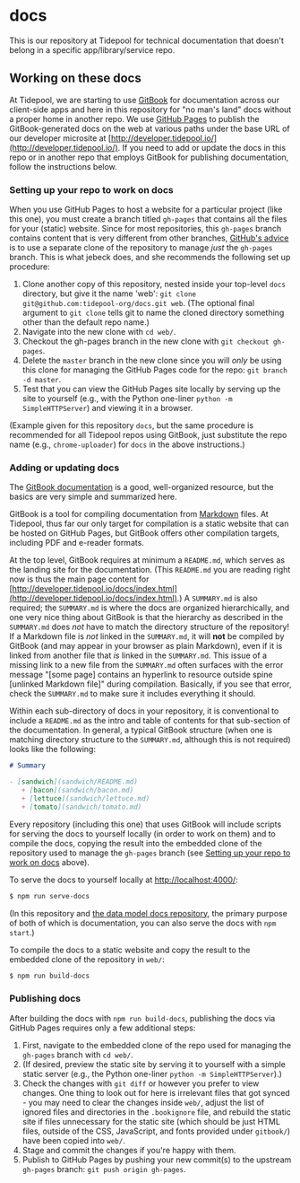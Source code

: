 # docs

This is our repository at Tidepool for technical documentation that doesn't belong in a specific app/library/service repo.

## Working on these docs

At Tidepool, we are starting to use [GitBook](https://www.gitbook.com/) for documentation across our client-side apps and here in this repository for "no man's land" docs without a proper home in another repo. We use [GitHub Pages](https://pages.github.com/) to publish the GitBook-generated docs on the web at various paths under the base URL of our developer microsite at [http://developer.tidepool.io/](http://developer.tidepool.io/). If you need to add or update the docs in this repo or in another repo that employs GitBook for publishing documentation, follow the instructions below.

### Setting up your repo to work on docs

When you use GitHub Pages to host a website for a particular project (like this one), you must create a branch titled `gh-pages` that contains all the files for your (static) website. Since for most repositories, this `gh-pages` branch contains content that is very different from other branches, [GitHub's advice](https://help.github.com/articles/creating-project-pages-manually/) is to use a separate clone of the repository to manage *just* the `gh-pages` branch. This is what jebeck does, and she recommends the following set up procedure:

1. Clone another copy of this repository, nested inside your top-level `docs` directory, but give it the name 'web': `git clone git@github.com:tidepool-org/docs.git web`. (The optional final argument to `git clone` tells git to name the cloned directory something other than the default repo name.)
1. Navigate into the new clone with `cd web/`.
1. Checkout the gh-pages branch in the new clone with `git checkout gh-pages`.
1. Delete the `master` branch in the new clone since you will *only* be using this clone for managing the GitHub Pages code for the repo: `git branch -d master`.
1. Test that you can view the GitHub Pages site locally by serving up the site to yourself (e.g., with the Python one-liner `python -m SimpleHTTPServer`) and viewing it in a browser.

(Example given for this repository `docs`, but the same procedure is recommended for all Tidepool repos using GitBook, just substitute the repo name (e.g., `chrome-uploader`) for `docs` in the above instructions.)

### Adding or updating docs

The [GitBook documentation](https://help.gitbook.com/) is a good, well-organized resource, but the basics are very simple and summarized here.

GitBook is a tool for compiling documentation from [Markdown](https://daringfireball.net/projects/markdown/) files. At Tidepool, thus far our only target for compilation is a static website that can be hosted on GitHub Pages, but GitBook offers other compilation targets, including PDF and e-reader formats.

At the top level, GitBook requires at minimum a `README.md`, which serves as the landing site for the documentation. (This `README.md` you are reading right now is thus the main page content for [http://developer.tidepool.io/docs/index.html](http://developer.tidepool.io/docs/index.html).) A `SUMMARY.md` is also required; the `SUMMARY.md` is where the docs are organized hierarchically, and one very nice thing about GitBook is that the hierarchy as described in the `SUMMARY.md` does *not* have to match the directory structure of the repository! If a Markdown file is *not* linked in the `SUMMARY.md`, it will **not** be compiled by GitBook (and may appear in your browser as plain Markdown), even if it is linked from another file that *is* linked in the `SUMMARY.md`. This issue of a missing link to a new file from the `SUMMARY.md` often surfaces with the error message "[some page] contains an hyperlink to resource outside spine [unlinked Markdown file]" during compilation. Basically, if you see that error, check the `SUMMARY.md` to make sure it includes everything it should.

Within each sub-directory of docs in your repository, it is conventional to include a `README.md` as the intro and table of contents for that sub-section of the documentation. In general, a typical GitBook structure (when one is matching directory structure to the `SUMMARY.md`, although this is not required) looks like the following:

```Markdown
# Summary

- [sandwich](sandwich/README.md)
   + [bacon](sandwich/bacon.md)
   + [lettuce](sandwich/lettuce.md)
   + [tomato](sandwich/tomato.md)

```

Every repository (including this one) that uses GitBook will include scripts for serving the docs to yourself locally (in order to work on them) and to compile the docs, copying the result into the embedded clone of the repository used to manage the `gh-pages` branch (see [Setting up your repo to work on docs](#setting-up-your-repo-to-work-on-docs) above).

To serve the docs to yourself locally at [http://localhost:4000/](http://localhost:4000/):

```bash
$ npm run serve-docs
```

(In this repository and [the data model docs repository](https://github.com/tidepool-org/data-model), the primary purpose of both of which is documentation, you can also serve the docs with `npm start`.)

To compile the docs to a static website and copy the result to the embedded clone of the repository in `web/`:

```bash
$ npm run build-docs
```

### Publishing docs

After building the docs with `npm run build-docs`, publishing the docs via GitHub Pages requires only a few additional steps:

1. First, navigate to the embedded clone of the repo used for managing the `gh-pages` branch with `cd web/`.
1. (If desired, preview the static site by serving it to yourself with a simple static server (e.g., the Python one-liner `python -m SimpleHTTPServer`).)
1. Check the changes with `git diff` or however you prefer to view changes. One thing to look out for here is irrelevant files that got synced - you may need to clear the changes inside `web/`, adjust the list of ignored files and directories in the `.bookignore` file, and rebuild the static site if files unnecessary for the static site (which should be just HTML files, outside of the CSS, JavaScript, and fonts provided under `gitbook/`) have been copied into `web/`.
1. Stage and commit the changes if you're happy with them.
1. Publish to GitHub Pages by pushing your new commit(s) to the upstream `gh-pages` branch: `git push origin gh-pages`.
